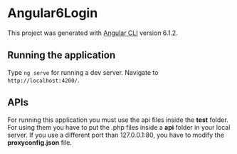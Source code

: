 # Angular6Login

This project was generated with [Angular CLI](https://github.com/angular/angular-cli) version 6.1.2.

## Running the application

Type `ng serve` for running a dev server. Navigate to `http://localhost:4200/`.

## APIs

For running this application you must use the api files inside the __test__ folder. For using them you have to put the .php files inside a __api__ folder in your local server. If you use a different port than 127.0.0.1:80, you have to modify the __proxyconfig.json__ file.
